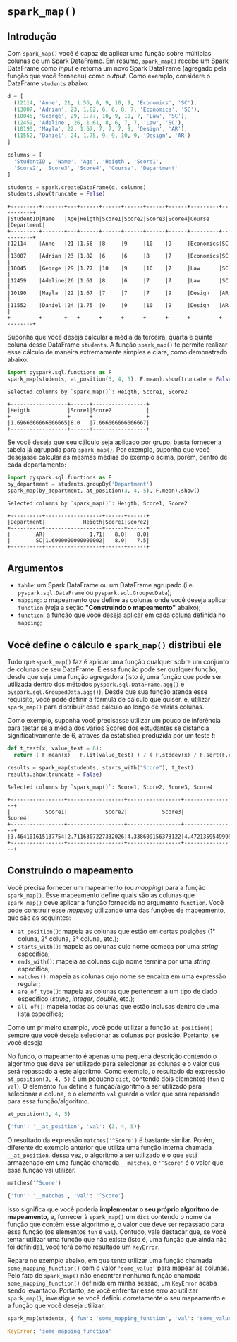 # `spark_map()`
## Introdução

Com `spark_map()` você é capaz de aplicar uma função sobre múltiplas colunas de um Spark DataFrame. Em resumo, `spark_map()` recebe um Spark DataFrame como *input* e retorna um novo Spark DataFrame (agregado pela função que você forneceu) como *output*. Como exemplo, considere o DataFrame `students` abaixo:

```python
d = [
  (12114, 'Anne', 21, 1.56, 8, 9, 10, 9, 'Economics', 'SC'),
  (13007, 'Adrian', 23, 1.82, 6, 6, 8, 7, 'Economics', 'SC'),
  (10045, 'George', 29, 1.77, 10, 9, 10, 7, 'Law', 'SC'),
  (12459, 'Adeline', 26, 1.61, 8, 6, 7, 7, 'Law', 'SC'),
  (10190, 'Mayla', 22, 1.67, 7, 7, 7, 9, 'Design', 'AR'),
  (11552, 'Daniel', 24, 1.75, 9, 9, 10, 9, 'Design', 'AR')
]

columns = [
  'StudentID', 'Name', 'Age', 'Heigth', 'Score1',
  'Score2', 'Score3', 'Score4', 'Course', 'Department'
] 

students = spark.createDataFrame(d, columns)
students.show(truncate = False)
```

```
+---------+-------+---+------+------+------+------+------+---------+----------+
|StudentID|Name   |Age|Heigth|Score1|Score2|Score3|Score4|Course   |Department|
+---------+-------+---+------+------+------+------+------+---------+----------+
|12114    |Anne   |21 |1.56  |8     |9     |10    |9     |Economics|SC        |
|13007    |Adrian |23 |1.82  |6     |6     |8     |7     |Economics|SC        |
|10045    |George |29 |1.77  |10    |9     |10    |7     |Law      |SC        |
|12459    |Adeline|26 |1.61  |8     |6     |7     |7     |Law      |SC        |
|10190    |Mayla  |22 |1.67  |7     |7     |7     |9     |Design   |AR        |
|11552    |Daniel |24 |1.75  |9     |9     |10    |9     |Design   |AR        |
+---------+-------+---+------+------+------+------+------+---------+----------+
```

Suponha que você deseja calcular a média da terceira, quarta e quinta coluna desse DataFrame `students`. A função `spark_map()` te permite realizar esse cálculo de maneira extremamente simples e clara, como demonstrado abaixo:

```python
import pyspark.sql.functions as F
spark_map(students, at_position(3, 4, 5), F.mean).show(truncate = False)
```
```
Selected columns by `spark_map()`: Heigth, Score1, Score2

+------------------+------+-----------------+
|Heigth            |Score1|Score2           |
+------------------+------+-----------------+
|1.6966666666666665|8.0   |7.666666666666667|
+------------------+------+-----------------+
```

Se você deseja que seu cálculo seja aplicado por grupo, basta fornecer a tabela já agrupada para `spark_map()`. Por exemplo, suponha que você desejasse calcular as mesmas médias do exemplo acima, porém, dentro de cada departamento:

```python
import pyspark.sql.functions as F
by_department = students.groupBy('Department')
spark_map(by_department, at_position(3, 4, 5), F.mean).show()
```

```
Selected columns by `spark_map()`: Heigth, Score1, Score2

+----------+------------------+------+------+
|Department|            Heigth|Score1|Score2|
+----------+------------------+------+------+
|        AR|              1.71|   8.0|   8.0|
|        SC|1.6900000000000002|   8.0|   7.5|
+----------+------------------+------+------+
```

## Argumentos

- `table`: um Spark DataFrame ou um DataFrame agrupado (i.e. `pyspark.sql.DataFrame` ou `pyspark.sql.GroupedData`);
- `mapping`: o mapeamento que define as colunas onde você deseja aplicar `function` (veja a seção **"Construindo o mapeamento"** abaixo);
- `function`: a função que você deseja aplicar em cada coluna definida no `mapping`;


## Você define o cálculo e `spark_map()` distribui ele

Tudo que `spark_map()` faz é aplicar uma função qualquer sobre um conjunto de colunas de seu DataFrame. E essa função pode ser qualquer função, desde que seja uma função agregadora (isto é, uma função que pode ser utilizada dentro dos métodos `pyspark.sql.DataFrame.agg()` e `pyspark.sql.GroupedData.agg()`). Desde que sua função atenda esse requisito, você pode definir a fórmula de cálculo que quiser, e, utilizar `spark_map()` para distribuir esse cálculo ao longo de várias colunas.

Como exemplo, suponha você precisasse utilizar um pouco de inferência para testar se a média dos vários Scores dos estudantes se distancia significativamente de 6, através da estatística produzida por um teste *t*:

```python
def t_test(x, value_test = 6):
  return ( F.mean(x) - F.lit(value_test) ) / ( F.stddev(x) / F.sqrt(F.count(x)) )

results = spark_map(students, starts_with("Score"), t_test)
results.show(truncate = False)
```

```
Selected columns by `spark_map()`: Score1, Score2, Score3, Score4

+-----------------+------------------+-----------------+----------------+
|           Score1|            Score2|           Score3|          Score4|
+-----------------+------------------+-----------------+----------------+
|3.464101615137754|2.7116307227332026|4.338609156373122|4.47213595499958|
+-----------------+------------------+-----------------+----------------+
```


## Construindo o mapeamento

Você precisa fornecer um mapeamento (ou *mapping*) para a função `spark_map()`. Esse mapeamento define quais são as colunas que `spark_map()` deve aplicar a função fornecida no argumento `function`. Você pode construir esse *mapping* utilizando uma das funções de mapeamento, que são as seguintes:

- `at_position()`: mapeia as colunas que estão em certas posições (1° coluna, 2° coluna, 3° coluna, etc.);
- `starts_with()`: mapeia as colunas cujo nome começa por uma *string* específica;
- `ends_with()`: mapeia as colunas cujo nome termina por uma *string* específica;
- `matches()`: mapeia as colunas cujo nome se encaixa em uma expressão regular;
- `are_of_type()`: mapeia as colunas que pertencem a um tipo de dado específico (*string*, *integer*, *double*, etc.);
- `all_of()`: mapeia todas as colunas que estão inclusas dentro de uma lista específica;

Como um primeiro exemplo, você pode utilizar a função `at_position()` sempre que você deseja selecionar as colunas por posição. Portanto, se você deseja


No fundo, o mapeamento é apenas uma pequena descrição contendo o algoritmo que deve ser utilizado para selecionar as colunas e o valor que será repassado a este algoritmo. Como exemplo, o resultado da expressão `at_position(3, 4, 5)` é um pequeno `dict`, contendo dois elementos (`fun` e `val`). O elemento `fun` define a função/algoritmo a ser utilizado para selecionar a coluna, e o elemento `val` guarda o valor que será repassado para essa função/algoritmo.

```python
at_position(3, 4, 5)
```
```python
{'fun': '__at_position', 'val': (3, 4, 5)}
```

O resultado da expressão `matches('^Score')` é bastante similar. Porém, diferente do exemplo anterior que utiliza uma função interna chamada `__at_position`, dessa vez, o algoritmo a ser utilizado é o que está armazenado em uma função chamada `__matches`, e `'^Score'` é o valor que essa função vai utilizar.

```python
matches('^Score')
```
```python
{'fun': '__matches', 'val': '^Score'}
```

Isso significa que você poderia **implementar o seu próprio algoritmo de mapeamento**, e, fornecer à `spark_map()` um `dict` contendo o nome da função que contém esse algoritmo e, o valor que deve ser repassado para essa função (os elementos `fun` e `val`). Contudo, vale destacar que, se você tentar utilizar uma função que não existe (isto é, uma função que ainda não foi definida), você terá como resultado um `KeyError`. 

Repare no exemplo abaixo, em que tento utilizar uma função chamada `some_mapping_function()` com o valor `'some_value'` para mapear as colunas. Pelo fato de `spark_map()` não encontrar nenhuma função chamada `some_mapping_function()` definida em minha sessão, um `KeyError` acaba sendo levantado. Portanto, se você enfrentar esse erro ao utilizar `spark_map()`, investigue se você definiu corretamente o seu mapeamento e a função que você deseja utilizar.

```python
spark_map(students, {'fun': 'some_mapping_function', 'val': 'some_value'}, F.sum)
```

```python
KeyError: 'some_mapping_function'
```


